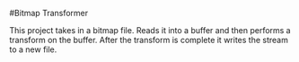 #Bitmap Transformer

This project takes in a bitmap file. Reads it into a buffer and then performs a transform on the buffer. After the transform is complete it writes the stream to a new file.
